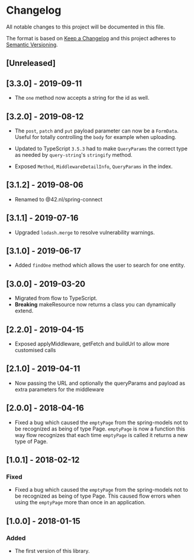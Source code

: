 # Changelog

All notable changes to this project will be documented in this file.

The format is based on [Keep a Changelog](http://keepachangelog.com/en/1.0.0/)
and this project adheres to [Semantic Versioning](http://semver.org/spec/v2.0.0.html).

## [Unreleased]

## [3.3.0] - 2019-09-11
- The `one` method now accepts a string for the id as well.

## [3.2.0] - 2019-08-12
- The `post`, `patch` and `put` payload parameter can now be a `FormData`. 
  Useful for totally controlling the `body` for example when uploading.

- Updated to TypeScript `3.5.3` had to make `QueryParams` the correct
  type as needed by `query-string`'s `stringify` method.

- Exposed `Method`, `MiddlewareDetailInfo`, `QueryParams` in the index.

## [3.1.2] - 2019-08-06

- Renamed to @42.nl/spring-connect

## [3.1.1] - 2019-07-16

- Upgraded `lodash.merge` to resolve vulnerability warnings.

## [3.1.0] - 2019-06-17

- Added `findOne` method which allows the user to search for one entity.

## [3.0.0] - 2019-03-20

- Migrated from flow to TypeScript.
- **Breaking** makeResource now returns a class you can dynamically
  extend.

## [2.2.0] - 2019-04-15

- Exposed applyMiddleware, getFetch and buildUrl to allow more customised calls

## [2.1.0] - 2019-04-11

- Now passing the URL and optionally the queryParams and payload as extra parameters for the middleware

## [2.0.0] - 2018-04-16

- Fixed a bug which caused the `emptyPage` from the spring-models not
  to be recognized as being of type Page<T>. `emptyPage` is now a function
  this way flow recognizes that each time `emptyPage` is called it returns
  a new type of Page.

## [1.0.1] - 2018-02-12

### Fixed

- Fixed a bug which caused the `emptyPage` from the spring-models not
  to be recognized as being of type Page<T>. This caused flow errors when
  using the `emptyPage` more than once in an application.

## [1.0.0] - 2018-01-15

### Added

- The first version of this library.
